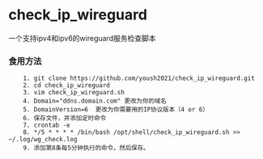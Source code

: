 # check_ip_wireguard
一个支持ipv4和ipv6的wireguard服务检查脚本

### 食用方法
```
    1. git clone https://github.com/yoush2021/check_ip_wireguard.git
    2. cd check_ip_wireguard
    3. vim check_ip_wireguard.sh
    4. Domain="ddns.domain.com" 更改为你的域名
    5. DomainVersion=6  更改为你需要用的IP协议版本（4 or 6）
    6. 保存文件，并添加定时命令
    7. crontab -e
    8. */5 * * * * /bin/bash /opt/shell/check_ip_wireguard.sh >> ~/.log/wg_check.log 
    9. 添加第8条每5分钟执行的命令，然后保存。
```
